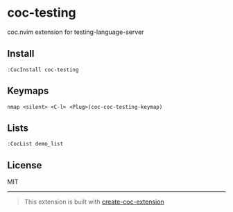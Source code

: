 # coc-testing

coc.nvim extension for testing-language-server

## Install

`:CocInstall coc-testing`

## Keymaps

`nmap <silent> <C-l> <Plug>(coc-coc-testing-keymap)`

## Lists

`:CocList demo_list`

## License

MIT

---

> This extension is built with [create-coc-extension](https://github.com/fannheyward/create-coc-extension)
